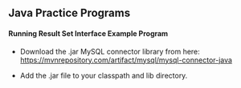 ## Java Practice Programs

#### Running Result Set Interface Example Program

- Download the .jar MySQL connector library from here: https://mvnrepository.com/artifact/mysql/mysql-connector-java

- Add the .jar file to your classpath and lib directory.

